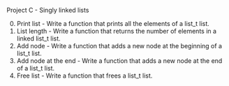 Project C - Singly linked lists

0. Print list - Write a function that prints all the elements of a list_t list.
1. List length - Write a function that returns the number of elements in a linked list_t list.
2. Add node - Write a function that adds a new node at the beginning of a list_t list.
3. Add node at the end - Write a function that adds a new node at the end of a list_t list.
4. Free list - Write a function that frees a list_t list.
